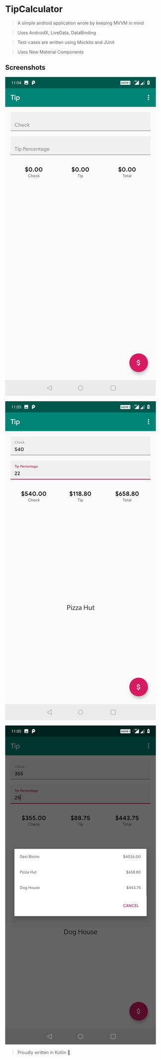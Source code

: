 # TipCalculator
> A simple android application wrote by keeping MVVM in mind

> Uses AndroidX, LiveData, DataBinding

> Test-cases are written using Mockito and JUnit

> Uses New Material Components

## Screenshots
![Screen 1](https://github.com/carotkut94/TipCalculator/blob/master/arts/1.jpg)

![Screen 2](https://github.com/carotkut94/TipCalculator/blob/master/arts/2.jpg)

![Screen 3](https://github.com/carotkut94/TipCalculator/blob/master/arts/3.jpg)


> Proudly written in Kotlin 💪
